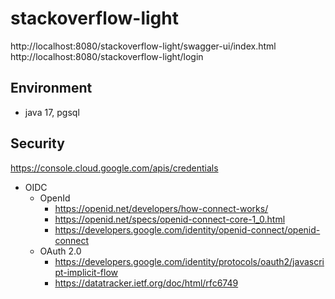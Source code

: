 # stackoverflow-light

http://localhost:8080/stackoverflow-light/swagger-ui/index.html
http://localhost:8080/stackoverflow-light/login

## Environment

* java 17, pgsql

## Security

https://console.cloud.google.com/apis/credentials

* OIDC
    * OpenId
        * https://openid.net/developers/how-connect-works/
        * https://openid.net/specs/openid-connect-core-1_0.html
        * https://developers.google.com/identity/openid-connect/openid-connect
    * OAuth 2.0
        * https://developers.google.com/identity/protocols/oauth2/javascript-implicit-flow
        * https://datatracker.ietf.org/doc/html/rfc6749

